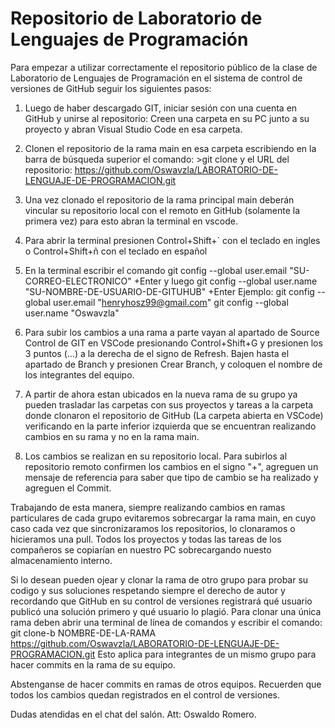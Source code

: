   # Repositorio de Laboratorio de Lenguajes de Programación

Para empezar a utilizar correctamente el repositorio público de la clase de Laboratorio de Lenguajes de Programación en el sistema de control de versiones de GitHub seguir los siguientes pasos:

1. Luego de haber descargado GIT, iniciar sesión con una cuenta en GitHub y unirse al repositorio: Creen una carpeta en su PC junto a su proyecto y abran Visual Studio Code en esa carpeta.

2. Clonen el repositorio de la rama main en esa carpeta escribiendo en la barra de búsqueda superior el comando: >git clone y el URL del repositorio: https://github.com/Oswavzla/LABORATORIO-DE-LENGUAJE-DE-PROGRAMACION.git

3. Una vez clonado el repositorio de la rama principal main deberán vincular su repositorio local con el remoto en GitHub (solamente la primera vez) para esto abran la terminal en vscode.

4. Para abrir la terminal presionen Control+Shift+` con el teclado en ingles o Control+Shift+ñ con el teclado en español

5. En la terminal escribir el comando git config --global user.email "SU-CORREO-ELECTRONICO" +Enter y luego git config --global user.name "SU-NOMBRE-DE-USUARIO-DE-GITUHUB" +Enter Ejemplo: git config --global user.email "henryhosz99@gmail.com" git config --global user.name "Oswavzla"

6. Para subir los cambios a una rama a parte vayan al apartado de Source Control de GIT en VSCode presionando Control+Shift+G y presionen los 3 puntos (...) a la derecha de el signo de Refresh. Bajen hasta el apartado de Branch y presionen Crear Branch, y coloquen el nombre de los integrantes del equipo.

7. A partir de ahora estan ubicados en la nueva rama de su grupo ya pueden trasladar las carpetas con sus proyectos y tareas a la carpeta donde clonaron el repositorio de GitHub (La carpeta abierta en VSCode) verificando en la parte inferior izquierda que se encuentran realizando cambios en su rama y no en la rama main.

8. Los cambios se realizan en su repositorio local. Para subirlos al repositorio remoto confirmen los cambios en el signo "+", agreguen un mensaje de referencia para saber que tipo de cambio se ha realizado y agreguen el Commit.

Trabajando de esta manera, siempre realizando cambios en ramas particulares de cada grupo evitaremos sobrecargar la rama main, en cuyo caso cada vez que sincronizaramos los repositorios, lo clonaramos o hicieramos una pull. Todos los proyectos y todas las tareas de los compañeros se copiarían en nuestro PC sobrecargando nuesto almacenamiento interno.

Si lo desean pueden ojear y clonar la rama de otro grupo para probar su codigo y sus soluciones respetando siempre el derecho de autor y recordando que GitHub en su control de versiones registrará qué usuario publicó una solución primero y qué usuario lo plagió. Para clonar una única rama deben abrir una terminal de línea de comandos y escribir el comando: git clone-b NOMBRE-DE-LA-RAMA https://github.com/Oswavzla/LABORATORIO-DE-LENGUAJE-DE-PROGRAMACION.git Esto aplica para integrantes de un mismo grupo para hacer commits en la rama de su equipo.

Abstenganse de hacer commits en ramas de otros equipos. Recuerden que todos los cambios quedan registrados en el control de versiones.

Dudas atendidas en el chat del salón. Att: Oswaldo Romero.

